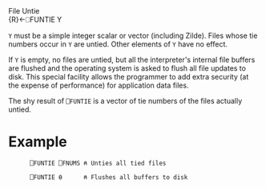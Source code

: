 <div class="heading">
  <div class="name">File Untie</div>
  <div class="command">{R}←⎕FUNTIE Y</div>
</div>

`Y` must be a simple integer scalar or vector (including Zilde).  Files whose tie numbers occur in `Y` are untied.  Other elements of `Y` have no effect.

If `Y` is empty, no files are untied, but all the interpreter's internal file buffers are flushed and the operating system is asked to flush all file updates  to disk.  This special facility allows the programmer to add extra security (at the expense of performance) for application data files.

The shy result of `⎕FUNTIE` is a vector of tie numbers of the files actually untied.

# Example
```apl
      ⎕FUNTIE ⎕FNUMS ⍝ Unties all tied files
 
      ⎕FUNTIE ⍬      ⍝ Flushes all buffers to disk
```
